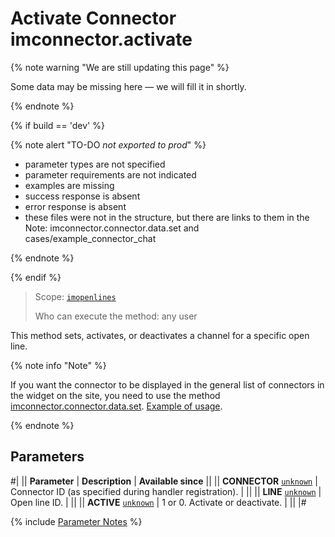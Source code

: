 # Activate Connector imconnector.activate

{% note warning "We are still updating this page" %}

Some data may be missing here — we will fill it in shortly.

{% endnote %}

{% if build == 'dev' %}

{% note alert "TO-DO _not exported to prod_" %}

- parameter types are not specified
- parameter requirements are not indicated
- examples are missing
- success response is absent
- error response is absent
- these files were not in the structure, but there are links to them in the Note: imconnector.connector.data.set and cases/example_connector_chat

{% endnote %}

{% endif %}

> Scope: [`imopenlines`](../../scopes/permissions.md)
>
> Who can execute the method: any user

This method sets, activates, or deactivates a channel for a specific open line.

{% note info "Note" %}

If you want the connector to be displayed in the general list of connectors in the widget on the site, you need to use the method [imconnector.connector.data.set](.). [Example of usage](.).

{% endnote %}

## Parameters

#|
|| **Parameter** | **Description** | **Available since** ||
|| **CONNECTOR**
[`unknown`](../../data-types.md) | Connector ID (as specified during handler registration). | ||
|| **LINE**
[`unknown`](../../data-types.md) | Open line ID. | ||
|| **ACTIVE**
[`unknown`](../../data-types.md) | 1 or 0. Activate or deactivate. | ||
|#

{% include [Parameter Notes](../../../_includes/required.md) %}